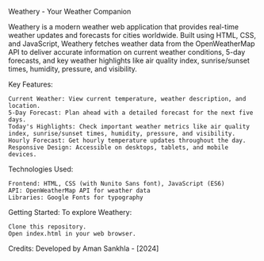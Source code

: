 Weathery - Your Weather Companion

Weathery is a modern weather web application that provides real-time weather updates and forecasts for cities worldwide. Built using HTML, CSS, and JavaScript, Weathery fetches weather data from the OpenWeatherMap API to deliver accurate information on current weather conditions, 5-day forecasts, and key weather highlights like air quality index, sunrise/sunset times, humidity, pressure, and visibility.

Key Features:

    Current Weather: View current temperature, weather description, and location.
    5-Day Forecast: Plan ahead with a detailed forecast for the next five days.
    Today's Highlights: Check important weather metrics like air quality index, sunrise/sunset times, humidity, pressure, and visibility.
    Hourly Forecast: Get hourly temperature updates throughout the day.
    Responsive Design: Accessible on desktops, tablets, and mobile devices.

Technologies Used:

    Frontend: HTML, CSS (with Nunito Sans font), JavaScript (ES6)
    API: OpenWeatherMap API for weather data
    Libraries: Google Fonts for typography

Getting Started:
To explore Weathery:

    Clone this repository.
    Open index.html in your web browser.

Credits:
Developed by Aman Sankhla - [2024]
